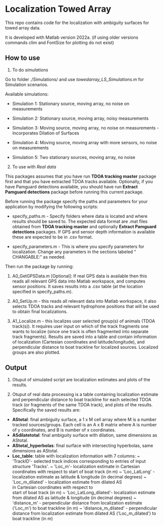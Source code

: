 # Localization Towed Array
 
 This repo contains code for the localization with ambiguity surfaces for towed array data.
 
 It is developed with Matlab version 2022a. (if using older versions commands clim and FontSize for plotting do not exist)
 
 ## How to use
 
 1. To do *simulations*
 
 Go to folder ./Simulations/ and use *towedarray_LS_Simulations.m* for Simulation scenarios. 

Available simulations:
 
- Simulation 1: Stationary source, moving array, no noise on measurements

- Simulation 2: Stationary source, moving array, noisy measurements 

- Simulation 3: Moving source, moving array, no noise on measurements - Incorporates Dilation of Surfaces

- Simulation 4: Moving source, moving array with more sensors, no noise on measurements

- Simulation 5: Two stationary sources, moving array, no noise
 
 
2. To use with *Real data*

This packages assumes that you have run **TDOA tracking master** package first and that you have extracted TDOA tracks available. Optionally, if you have Pamguard detections available, you should have run **Extract Pamguard detections** package before running this current package.

Before running the package specify the paths and parameters for your application by modifying the following scripts: 

- specify_paths.m - Specify folders where data is located and where results should be saved to. The expected data format are .mat files obtained from **TDOA tracking master** and optionally **Extract Pamguard detections** packages.  If GPS and sensor depth information is available these are expected to be in .csv format.

- specify_parameters.m - This is where you specify parameters for localization. Change any parameters in the sections labeled “ CHANGABLE:” as needed. 


Then run the package by running:

1) A0_GetGPSData.m [Optional]: If real GPS data is available then this reads all relevant GPS data into Matlab workspace, and computes sensor positions. It saves results into a .csv table (at the location specified in specify_paths.m).

2) A0_SetUp.m - this reads all relevant data into Matlab workspace, it also selects TDOA tracks and relevant hydrophone positions that will be used to obtain final localizations.

3) A1_Localize.m - this localizes user selected group(s) of animals (TDOA track(s)). It requires user input on which of the track fragments one wants to localize (since one track is often fragmented into separate track fragments). Results are saved into a table and contain information of localization (Cartesian coordinates and latitude/longitude), and perpendicular distance to boat trackline for localized sources. Localized groups are also plotted.


## Output

1. Otuput of simulated script are localization estimates and plots of the results.

2. Otuput of real data processing is a table containing localization estimate and perpendicular distance to boat trackline for each selected TDOA track (or fragments of the same TDOA track), and plots of the results. Specifically the saved results are:

- **AStotal**: final ambiguity surface, a 1 x M cell array where M is a 
          number tracked sources/groups. Each cell is an A x B matrix 
          where A is number of y coordinates, and B is number of x coordinates. 
- **ASdilatetotal**: final ambiguity surface with dilation, same dimensions 
                  as AStotal. 
- **AStotal_hyperbolas**: final surface with intersecting hyperbolas, same
                      dimensions as AStotal.
- **Loc_table**: table with localization information with 7 columns:
             ~ 'TrackID'- selected track indices corresponding to entries
                          of input structure 'Tracks'.
             ~ 'Loc_m'- localization estimate in Cartesian coordinates 
                        with respect to start of boat track (in m) 
             ~ 'Loc_LatLong' - localization estimate as latitude &
                              longitude (in decimal degrees)
             ~ 'Loc_m_dilated' - localization estimate from dilated AS   
                              in Cartesian coordinates with respect to  
                              start of boat track (in m)
             ~ 'Loc_LatLong_dilated'- localization estimate from dilated 
                                      AS as latitude & longitude (in 
                                      decimal degrees)
             ~ 'distance_m' - perpendicular distance from localization 
                             estimate ('Loc_m') to boat trackline (in m)
             ~ 'distance_m_dilated' - perpendicular distance from 
                                  localization estimate from dilated AS 
                                  ('Loc_m_dilated') to boat trackline (in m)

 
 
 


